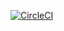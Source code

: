 [![CircleCI](https://circleci.com/gh/mvukov/gazebo_server.svg?style=svg)](https://circleci.com/gh/mvukov/gazebo_server)
